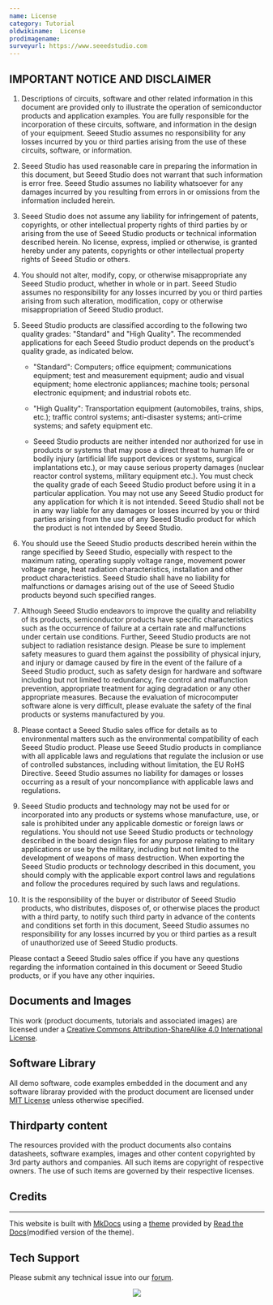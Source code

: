 ```yaml
---
name: License
category: Tutorial
oldwikiname:  License
prodimagename:  
surveyurl: https://www.seeedstudio.com
---
```


## **IMPORTANT NOTICE AND DISCLAIMER**

1. Descriptions of circuits, software and other related information in this document are provided only to illustrate the operation of semiconductor products and application examples. You are fully responsible for the incorporation of these circuits, software, and information in the design of your equipment. Seeed Studio assumes no responsibility for any losses incurred by you or third parties arising from the use of these circuits, software, or information.

2. Seeed Studio has used reasonable care in preparing the information in this document, but Seeed Studio does not warrant that such information is error free. Seeed Studio assumes no liability whatsoever for any damages incurred by you resulting from errors in or omissions from the information included herein.

3. Seeed Studio does not assume any liability for infringement of patents, copyrights, or other intellectual property rights of third parties by or arising from the use of Seeed Studio products or technical information described herein. No license, express, implied or otherwise, is granted hereby under any patents, copyrights or other intellectual property rights of Seeed Studio or others.

4. You should not alter, modify, copy, or otherwise misappropriate any Seeed Studio product, whether in whole or in part. Seeed Studio assumes no responsibility for any losses incurred by you or third parties arising from such alteration, modification, copy or otherwise misappropriation of Seeed Studio product.

5. Seeed Studio products are classified according to the following two quality grades: &quot;Standard&quot; and &quot;High Quality&quot;. The recommended applications for each Seeed Studio product depends on the product&#39;s quality grade, as indicated below.

    - &quot;Standard&quot;: Computers; office equipment; communications equipment; test and measurement equipment; audio and visual equipment; home electronic appliances; machine tools; personal electronic equipment; and industrial robots etc.

    - &quot;High Quality&quot;: Transportation equipment (automobiles, trains, ships, etc.); traffic control systems; anti-disaster systems; anti-crime systems; and safety equipment etc.

    - Seeed Studio products are neither intended nor authorized for use in products or systems that may pose a direct threat to human life or bodily injury (artificial life support devices or systems, surgical implantations etc.), or may cause serious property damages (nuclear reactor control systems, military equipment etc.). You must check the quality grade of each Seeed Studio product before using it in a particular application. You may not use any Seeed Studio product for any application for which it is not intended. Seeed Studio shall not be in any way liable for any damages or losses incurred by you or third parties arising from the use of any Seeed Studio product for which the product is not intended by Seeed Studio.

7.  You should use the Seeed Studio products described herein within the range specified by Seeed Studio, especially with respect to the maximum rating, operating supply voltage range, movement power voltage range, heat radiation characteristics, installation and other product characteristics. Seeed Studio shall have no liability for malfunctions or damages arising out of the use of Seeed Studio products beyond such specified ranges.

8. Although Seeed Studio endeavors to improve the quality and reliability of its products, semiconductor products have specific characteristics such as the occurrence of failure at a certain rate and malfunctions under certain use conditions. Further, Seeed Studio products are not subject to radiation resistance design. Please be sure to implement safety measures to guard them against the possibility of physical injury, and injury or damage caused by fire in the event of the failure of a Seeed Studio product, such as safety design for hardware and software including but not limited to redundancy, fire control and malfunction prevention, appropriate treatment for aging degradation or any other appropriate measures. Because the evaluation of microcomputer software alone is very difficult, please evaluate the safety of the final products or systems manufactured by you.

9. Please contact a Seeed Studio sales office for details as to environmental matters such as the environmental compatibility of each Seeed Studio product. Please use Seeed Studio products in compliance with all applicable laws and regulations that regulate the inclusion or use of controlled substances, including without limitation, the EU RoHS Directive. Seeed Studio assumes no liability for damages or losses occurring as a result of your noncompliance with applicable laws and regulations.

9. Seeed Studio products and technology may not be used for or incorporated into any products or systems whose manufacture, use, or sale is prohibited under any applicable domestic or foreign laws or regulations. You should not use Seeed Studio products or technology described in the board design files for any purpose relating to military applications or use by the military, including but not limited to the development of weapons of mass destruction. When exporting the Seeed Studio products or technology described in this document, you should comply with the applicable export control laws and regulations and follow the procedures required by such laws and regulations.

10. It is the responsibility of the buyer or distributor of Seeed Studio products, who distributes, disposes of, or otherwise places the product with a third party, to notify such third party in advance of the contents and conditions set forth in this document, Seeed Studio assumes no responsibility for any losses incurred by you or third parties as a result of unauthorized use of Seeed Studio products.

Please contact a Seeed Studio sales office if you have any questions regarding the information contained in this document or Seeed Studio products, or if you have any other inquiries.

## Documents and Images

This work (product documents, tutorials and associated images) are licensed under a <a rel="license" href="http://creativecommons.org/licenses/by-sa/4.0/">Creative Commons Attribution-ShareAlike 4.0 International License</a>. <a rel="license" href="http://creativecommons.org/licenses/by-sa/4.0/"> </a>

## Software Library


All demo software, code examples embedded in the document and any software libraray provided with the product document are licensed under [MIT License](https://files.seeedstudio.com/wiki/common/MIT_LICENSE "MIT LICENSE") unless otherwise specified.

## Thirdparty content


The resources provided with the product documents also contains datasheets, software examples, images and other content copyrighted by 3rd party authors and companies. All such items are copyright of respective owners. The use of such items are governed by their respective licenses. 


## Credits
-------
This website is built with <a href="http://www.mkdocs.org">MkDocs</a> using a <a href="https://github.com/snide/sphinx_rtd_theme">theme</a> provided by <a href="https://readthedocs.org">Read the Docs</a>(modified version of the theme).


## Tech Support
Please submit any technical issue into our [forum](http://forum.seeedstudio.com/). <br /><p style="text-align:center"><a href="https://www.seeedstudio.com/act-4.html?utm_source=wiki&utm_medium=wikibanner&utm_campaign=newproducts" target="_blank"><img src="https://files.seeedstudio.com/wiki/Wiki_Banner/new_product.jpg" /></a></p>